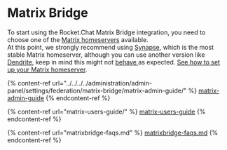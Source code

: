 # Matrix Bridge

To start using the Rocket.Chat Matrix Bridge integration, you need to choose one of the [Matrix homeservers](https://matrix.org/docs/guides/introduction#how-does-it-work) available.\
At this point, we strongly recommend using [Synapse](https://github.com/matrix-org/synapse), which is the most stable Matrix homeserver, although you can use another version like [Dendrite](https://github.com/matrix-org/dendrite), keep in mind this might not [behave ](https://github.com/matrix-org/dendrite/labels/are-we-synapse-yet)as expected. [See how to set up your Matrix homeserver](matrix-admin-guide/matrix-homeserver-setup/).

{% content-ref url="../../../../administration/admin-panel/settings/federation/matrix-bridge/matrix-admin-guide/" %}
[matrix-admin-guide](../../../../administration/admin-panel/settings/federation/matrix-bridge/matrix-admin-guide/)
{% endcontent-ref %}

{% content-ref url="matrix-users-guide/" %}
[matrix-users-guide](matrix-users-guide/)
{% endcontent-ref %}

{% content-ref url="matrixbridge-faqs.md" %}
[matrixbridge-faqs.md](matrixbridge-faqs.md)
{% endcontent-ref %}
